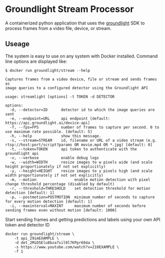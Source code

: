 # Groundlight Stream Processor

A containerized python application that uses the [groundlight](https://www.groundlight.ai/) SDK to
process frames from a video file, device, or stream.

## Useage

The system is easy to use on any system with Docker installed.  Command line options are displayed like:

``` shell
$ docker run groundlight/stream --help

Captures frames from a video device, file or stream and sends frames as
image queries to a configured detector using the Groundlight API

usage: streamlight [options] -t TOKEN -d DETECTOR

options:
  -d, --detector=ID      detector id to which the image queries are sent
  -e, --endpoint=URL     api endpoint [default: https://api.groundlight.ai/device-api]
  -f, --fps=FPS          number of frames to capture per second. 0 to use maximum rate possible. [default: 5]
  -h, --help             show this message.
  -s, --stream=STREAM    id, filename or URL of a video stream (e.g. rtsp://host:port/script?params OR movie.mp4 OR *.jpg) [default: 0]
  -t, --token=TOKEN      api token to authenticate with the groundlight api
  -v, --verbose          enable debug logs
  -w, --width=WIDTH      resize images to w pixels wide (and scale height proportionately if not set explicitly)
  -y, --height=HEIGHT    resize images to y pixels high (and scale width proportionately if not set explicitly)
  -m, --motion                 enable motion detection with pixel change threshold percentage (disabled by default)
  -r, --threshold=THRESHOLD    set detection threshold for motion detection [default: 1]
  -p, --postmotion=POSTMOTION  minimum number of seconds to capture for every motion detection [default: 1]
  -i, --maxinterval=MAXINT     maximum number of seconds before sending frames even without motion [default: 1000]
```

Start sending frames and getting predictions and labels using your own API token and detector ID

``` shell
docker run groundlight/stream \
    -t api_29imEXAMPLE \
    -d det_2MiD5Elu8bza7sil9l7KPpr694a \
    -s https://www.youtube.com/watch?v=210EXAMPLE \
    -f 1
```
